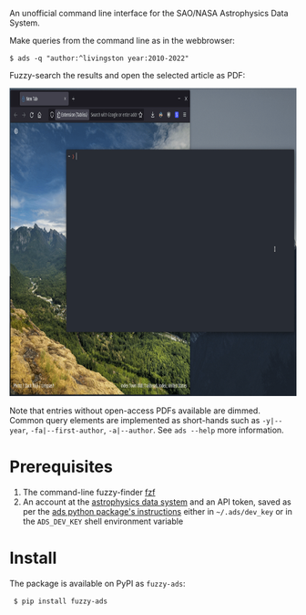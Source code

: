 An unofficial command line interface for the SAO/NASA Astrophysics Data System.

Make queries from the command line as in the webbrowser:

    $ ads -q "author:^livingston year:2010-2022"

Fuzzy-search the results and open the selected article as PDF:

<img src="https://github.com/maxmahlke/ads-cli/blob/main/gfx/fuzzy_ads_preview.gif?raw=true" width="960" height="540"/>

Note that entries without open-access PDFs available are dimmed. Common query
elements are implemented as short-hands such as `-y|--year`,
`-fa|--first-author`, `-a|--author`. See `ads --help` more information.

# Prerequisites

1. The command-line fuzzy-finder [fzf](https://github.com/junegunn/fzf)
2. An account at the [astrophysics data system](https://ui.adsabs.harvard.edu/) and an API token, saved as per the [ads python package's instructions](https://ads.readthedocs.io/en/latest/#getting-started) either in `~/.ads/dev_key` or in the `ADS_DEV_KEY` shell environment variable

# Install

The package is available on PyPI as `fuzzy-ads`:

     $ pip install fuzzy-ads
